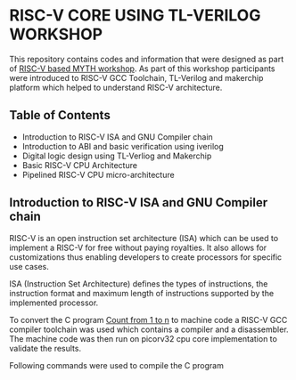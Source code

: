 # RISC-V CORE USING TL-VERILOG WORKSHOP
This repository contains codes and information that were designed as part of [RISC-V based MYTH workshop](https://www.vlsisystemdesign.com/riscv-based-myth/). As part of this workshop participants were introduced to RISC-V GCC Toolchain, TL-Verilog and makerchip platform which helped to understand RISC-V architecture.
## Table of Contents
- Introduction to RISC-V ISA and GNU Compiler chain
- Introduction to ABI and basic verification using iverilog
- Digital logic design using TL-Verliog and Makerchip
- Basic RISC-V CPU Architecture
- Pipelined RISC-V CPU micro-architecture
## Introduction to RISC-V ISA and GNU Compiler chain
RISC-V is an open instruction set architecture (ISA) which can be used to implement a RISC-V for free without paying royalties. It also allows for customizations thus enabling developers to create processors for specific use cases.

ISA (Instruction Set Architecture) defines the types of instructions, the instruction format and maximum length of instructions supported by the implemented processor.

To convert the C program [Count from 1 to n](Day1/Code/C_program_count_to_n.png) to machine code a RISC-V GCC compiler toolchain was used which contains a compiler and a disassembler. The machine code was then run on picorv32 cpu core implementation to validate the results.

Following commands were used to compile the C program







